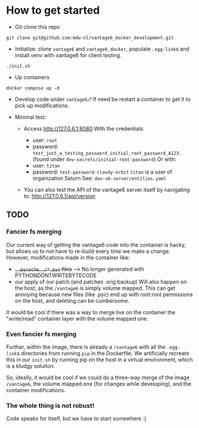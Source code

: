 # How to get started

* Git clone this repo
```
git clone git@github.com:mdw-nl/vantage6_docker_development.git
```

* Initialize: clone `vantage6` and `vantage6_docker`, populate `.egg-link`s and install venv with vantage6 for client testing.
```
./init.sh
```

* Up containers
```
docker compose up -d
```

* Develop code under `vantage6/`! If need be restart a container to get it to pick up modifications.

* Minimal test:
  * Access http://127.0.6.1:8080
    With the credentials:
    * user: `root`
    * password: `test_just_a_testing_password_initial_root_password_A123.`
    (found under `dev-secrets/initial-root-password`)
    Or with:
    * user: `titan`
    * password: `test-password-cloudy-orbit`
    `titan` is a user of organization Saturn
    See: `dev-v6-server/entities.yaml`

  * You can also test the API of the vantage6 server itself by navigating to: http://127.0.6.1/api/version


## TODO

### Fancier fs merging
Our current way of getting the vantage6 code into the container is hacky, but
allows us to not have to re-build every time we make a change. However,
modifications made in the container like:
* ~~`__pycache__/*.pyc` files~~ --> No longer generated with PYTHONDONTWRITEBYTECODE
* our apply of our patch (and patches .orig backup)
Will also happen on the host, as the `/vantage6` is simply volume mapped.
This can get annoying because new files (like .pyc) end up with root:root
permissions on the host, and deleting can be cumbersome.

It would be cool if there was a way to merge live on the container the
"write/read" container layer with the volume mapped one.

### Even fancier fs merging

Further, within the image, there is already a `/vantage6` with all the
`.egg-link`s directories from running `pip` in the Dockerfile. We artificially
recreate this in our `init.sh` by running pip on the host in a virtual
environment, which is a kludgy solution.

So, ideally, it would be cool if we could do a three-way merge of the image
`/vantage6`, the volume mapped one (for changes while developing), and the
container modifications.

### The whole thing is not robust!

Code speaks for itself, but we have to start somewhere :)
